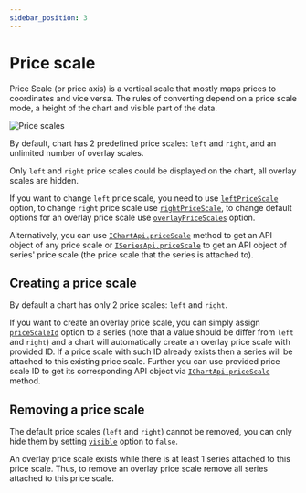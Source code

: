 ```yaml
---
sidebar_position: 3
---
```


# Price scale

Price Scale (or price axis) is a vertical scale that mostly maps prices to coordinates and vice versa.
The rules of converting depend on a price scale mode, a height of the chart and visible part of the data.

![Price scales](/img/price-scales.png "Price scales")

By default, chart has 2 predefined price scales: `left` and `right`, and an unlimited number of overlay scales.

Only `left` and `right` price scales could be displayed on the chart, all overlay scales are hidden.

If you want to change `left` price scale, you need to use [`leftPriceScale`](/api/interfaces/ChartOptionsBase.md#leftpricescale) option, to change `right` price scale use [`rightPriceScale`](/api/interfaces/ChartOptionsBase.md#rightpricescale), to change default options for an overlay price scale use [`overlayPriceScales`](/api/interfaces/ChartOptionsBase.md#overlaypricescales) option.

Alternatively, you can use [`IChartApi.priceScale`](/api/interfaces/IChartApi.md#pricescale) method to get an API object of any price scale or [`ISeriesApi.priceScale`](/api/interfaces/ISeriesApi.md#pricescale) to get an API object of series' price scale (the price scale that the series is attached to).

## Creating a price scale

By default a chart has only 2 price scales: `left` and `right`.

If you want to create an overlay price scale, you can simply assign [`priceScaleId`](/api/interfaces/SeriesOptionsCommon.md#pricescaleid) option to a series (note that a value should be differ from `left` and `right`) and a chart will automatically create an overlay price scale with provided ID.
If a price scale with such ID already exists then a series will be attached to this existing price scale.
Further you can use provided price scale ID to get its corresponding API object via [`IChartApi.priceScale`](/api/interfaces/IChartApi.md#pricescale) method.

## Removing a price scale

The default price scales (`left` and `right`) cannot be removed, you can only hide them by setting [`visible`](/api/interfaces/PriceScaleOptions.md#visible) option to `false`.

An overlay price scale exists while there is at least 1 series attached to this price scale.
Thus, to remove an overlay price scale remove all series attached to this price scale.

<!-- Note that this method is not implemented yet :(
## Equality of price scale API objects

`lightweight-charts` library does not guarantee to return the same reference of [`IPriceScaleApi`](/api/interfaces/IPriceScaleApi.md) object for the same price scale ID.
So you should never compare these objects by a reference, use the result from [`IPriceScaleApi.id`](/api/interfaces/IPriceScaleApi.md#id) method instead.
-->
